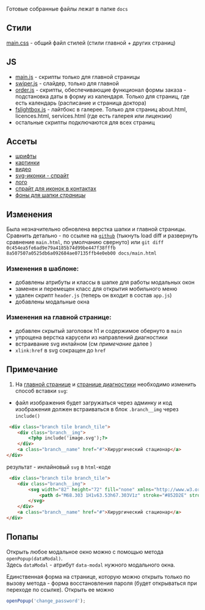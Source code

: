 Готовые собранные файлы лежат в папке `docs`
## Стили
[main.css](docs/main.css) - общий файл стилей (стили главной + других страниц)
## JS
- [main.js](docs/js/main.js) - скрипты только для главной страницы
- [swiper.js](docs/js/swiper-bundle.min.js) - слайдер, только для главной
- [order.js](/docs/js/order.js) - скрипты, обеспечивающие функционал формы заказа - подстановка даты в форму из календаря. Только для страниц, где есть календарь (расписание и страница доктора)
- [fslightbox.js](docs/js/fslightbox.js) - лайтбокс в галерее. Только для страниц about.html, licences.html, services.html (где есть галерея или лицензии)
- остальные скрипты подключаются для всех страниц
## Ассеты
- [шрифты](docs/assets/font)
- [картинки](docs/assets/img)
- [видео](docs/assets/video)
- [svg-иконки - спрайт](docs/icons.svg)
- [лого](docs/assets/logo.png)  
- [спрайт для иконок в контактах](docs/contact_icons.svg)
- [фоны для шапки *страницы*](docs/assets/bckg/)
## Изменения 
Была незначительно обновлена верстка шапки и главной страницы.    Сравнить детально - по ссылке на [`github`](https://github.com/ulngollm/zmd/compare/f9a83da06ca17a83c3df3803502eee29e9e6ee4b..0c454ea5fe6ad9e79a4185b74d99be447f38fffb#diff-d5e52f6f7a55279e438386c7d9fbfa0893fb7155b665e5ccf8e83eead29ab33b) (тыкнуть load diff и развернуть сравнение `main.html`, по умолчанию свернуто) или `git diff 0c454ea5fe6ad9e79a4185b74d99be447f38fffb 8a507507a0525db6a092684ae07135ffb4e0eb00 docs/main.html`
### Изменения в шаблоне:
- добавлены атрибуты и классы в шапке для работы модальных окон
- заменен и перемещен класс для открытия мобильного меню
- удален скрипт `header.js` (теперь он входит в состав `app.js`)
- добавлены модальные окна  
 
### Изменения на главной странице:
- добавлен скрытый заголовок h1 и содержимое обернуто в `main`
- упрощена верстка карусели из направлений диагностики
- встраивание svg инлайном (см *примечание* далее )
- `xlink:href` в svg сокращен до `href`
## Примечание
1. На [главной странице](docs/main.html) и [странице диагностики](docs/diagnostics.html) необходимо изменить способ вставки `svg`:
- файл изображения будет загружаться через админку и код изображения должен встраиваться в блок `.branch__img` через `include()` 
```html
 <div class="branch tile branch_tile">
    <div class="branch__img">
        <?php include('image.svg');?>
    </div>
    <a class="branch__name" href="#">Хирургический стационар</a>
</div>
```
результат - инлайновый `svg` в `html`-коде
```html
 <div class="branch tile branch_tile">
    <div class="branch__img">
        <svg width="82" height="72" fill="none" xmlns="http://www.w3.org/2000/svg">
            <path d="M68.303 1H1v63.53h67.303V1z" stroke="#852D2E" stroke-width="1.5" stroke-miterlimit="10" stroke-linecap="round" stroke-linejoin="round"/><path d="M7.606 16.168l3.702 6.203L17.563 7.13l4.755 12.6 4.685-7.367 3.35 3.805h7.005l4.615 4.773 6.02-7.754 5.365 4.87 1.897-1.89h4.498M7.606 33.88l3.702 6.202 6.255-15.24 4.755 12.6 4.685-7.367 3.35 3.805h7.005l4.615 4.797 6.02-7.778 5.365 4.87 1.897-1.89h4.498M7.606 51.617l3.702 6.178 6.255-15.216 4.755 12.6 4.685-7.39 3.35 3.828h7.005l4.615 4.773 6.02-7.753 5.365 4.846 1.897-1.866h4.498" stroke="#852D2E" stroke-width="1.5" stroke-miterlimit="10" stroke-linecap="round" stroke-linejoin="round"/><path d="M73.48 44.613c-4.146 0-7.52 6.93-7.52 6.93-.257-.267-3.373-6.93-7.52-6.93-4.146 0-7.52 3.102-7.52 6.93 0 6.93 4.569 12.503 15.04 19.457C76.338 64.433 81 58.497 81 51.543c0-3.828-3.373-6.93-7.52-6.93z" fill="#F4F4F4" stroke="#852D2E" stroke-width="1.5" stroke-miterlimit="10" stroke-linejoin="round"/>
        </svg>
    </div>
    <a class="branch__name" href="#">Хирургический стационар</a>
</div>
```

## Попапы
Открыть любое модальное окно можно с помощью метода `openPopup(dataModal)`.   
Здесь `dataModal` - атрибут `data-modal` нужного модального окна. 

Единственная форма на странице, которую можно открыть только по вызову метода - форма восстановления пароля (будет открываться при переходе по ссылке). Открыть ее можно 
```js
openPopup('change_password');
```